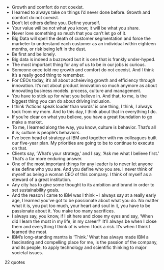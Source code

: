  - Growth and comfort do not coexist.
 - I learned to always take on things I’d never done before. Growth and comfort do not coexist.
 - Don’t let others define you. Define yourself.
 - Your value will be not what you know; it will be what you share.
 - Never love something so much that you can’t let go of it.
 - Big Data will spell the death of customer segmentation and force the marketer to understand each customer as an individual within eighteen months, or risk being left in the dust.
 - Be first and be lonely.
 - Big data is indeed a buzzword but it is one that is frankly under-hyped.
 - The most important thing for any of us to be in our jobs is curious.
 - Someone once told me growth and comfort do not coexist. And I think it’s a really good thing to remember.
 - For CEOs today, it’s all about acheieving growth and efficiency through innovation. It’s not about product innovation so much anymore as about innovating business models. process, culture and management.
 - You have to stick up for what you believe in. And that, to me, is the biggest thing you can do about driving inclusion.
 - I think ‘Actions speak louder than words’ is one thing, I think, I always took from my mom. And to this day, I think about that in everything I do.
 - If you’re clear on what you believe, you have a great foundation to go make a market.
 - To me, I learned along the way, you know, culture is behavior. That’s all it is; culture is people’s behaviors.
 - I’ve been head of strategy at IBM and together with my colleagues built our five-year plan. My priorities are going to be to continue to execute on that.
 - Clients say, ‘What’s your strategy,’ and I say, ‘Ask me what I believe first.’ That’s a far more enduring answer.
 - One of the most important things for any leader is to never let anyone else define who you are. And you define who you are. I never think of myself as being a woman CEO of this company. I think of myself as a steward of a great institution.
 - Any city has to give some thought to its ambition and brand in order to set sustainability goals.
 - And the reason I came to IBM was I think – I always say at a really early age, I learned you’ve got to be passionate about what you do. No matter what it is, you put too much, your heart and soul in it, you have to be passionate about it. You make too many sacrifices.
 - I always say, you know, if I sit here and close my eyes and say, ‘When did I learn the most in my life, in my career?’ It’ll always be when I close them and everything I think of is when I took a risk. It’s when I think I learned the most.
 - IBM’s long-standing mantra is ‘Think.’ What has always made IBM a fascinating and compelling place for me, is the passion of the company, and its people, to apply technology and scientific thinking to major societal issues.

22 quotes